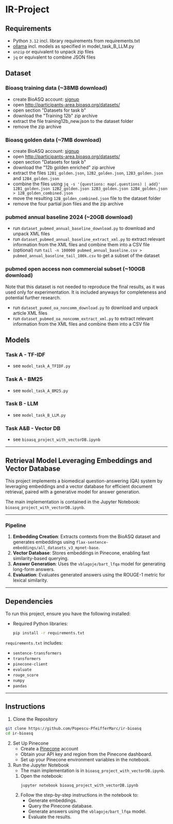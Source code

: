 # IR-Project

## Requirements
- Python `3.12` incl. library requirements from requirements.txt
- [ollama](https://ollama.com/) incl. models as specified in model_task_B_LLM.py
- `unzip` or equivalent to unpack zip files
- `jq` or equivalent to combine JSON files

## Dataset

### Bioasq training data (~38MB download)
- create BioASQ account: [signup](http://participants-area.bioasq.org/accounts/register/)
- open http://participants-area.bioasq.org/datasets/
- open section "Datasets for task b"
- download the "Training 12b" zip archive
- extract the file training12b_new.json to the dataset folder
- remove the zip archive 

### Bioasq golden data (~7MB download)
- create BioASQ account: [signup](http://participants-area.bioasq.org/accounts/register/)
- open http://participants-area.bioasq.org/datasets/
- open section "Datasets for task b"
- download the "12b golden enriched" zip archive
- extract the files `12B1_golden.json`, `12B2_golden.json`, `12B3_golden.json` and `12B4_golden.json`
- combine the files using `jq -s '{questions: map(.questions) | add}' 12B1_golden.json 12B2_golden.json 12B3_golden.json 12B4_golden.json > 12B_golden_combined.json`
- move the resulting `12B_golden_combined.json` file to the dataset folder
- remove the four partial json files and the zip archive

### pubmed annual baseline 2024 (~20GB download)
- run `dataset_pubmed_annual_baseline_download.py` to download and unpack XML files
- run `dataset_pubmed_annual_baseline_extract_xml.py` to extract relevant information from the XML files and combine them into a CSV file
- (optional) run `tail -n 100000 pubmed_annual_baseline.csv > pubmed_annual_baseline_tail_100k.csv` to get a subset of the dataset

### pubmed open access non commercial subset (~100GB download)
Note that this dataset is not needed to reproduce the final results, as it was used only for experimentation. It is included anyways for completeness and potential further research.
- run `dataset_pumed_oa_noncomm_download.py` to download and unpack article XML files
- run `dataset_pubmed_oa_noncomm_extract_xml.py` to extract relevant information from the XML files and combine them into a CSV file

## Models

### Task A - TF-IDF
 - see `model_task_A_TFIDF.py`

### Task A - BM25
 - see `model_task_A_BM25.py`


### Task B - LLM
 - see `model_task_B_LLM.py`

### Task A&B - Vector DB
 - see `bioasq_project_with_vectorDB.ipynb`

---

## Retrieval Model Leveraging Embeddings and Vector Database  

This project implements a biomedical question-answering (QA) system by leveraging embeddings and a vector database for efficient document retrieval, paired with a generative model for answer generation.  

The main implementation is contained in the Jupyter Notebook: `bioasq_project_with_vectorDB.ipynb`.  

---

### **Pipeline**  
1. **Embedding Creation**: Extracts contexts from the BioASQ dataset and generates embeddings using `flax-sentence-embeddings/all_datasets_v3_mpnet-base`.  
2. **Vector Database**: Stores embeddings in Pinecone, enabling fast similarity-based querying.  
3. **Answer Generation**: Uses the `vblagoje/bart_lfqa` model for generating long-form answers.  
4. **Evaluation**: Evaluates generated answers using the ROUGE-1 metric for lexical similarity.  

---

## **Dependencies**

To run this project, ensure you have the following installed:  

- Required Python libraries:
  ```bash
  pip install -r requirements.txt
  ```

`requirements.txt` includes:
 * `sentence-transformers`
 * `transformers`
 * `pinecone-client`
 * `evaluate`
 * `rouge_score`
 * `numpy`
 * `pandas`

---

## Instructions

1. Clone the Repository
```bash
git clone https://github.com/Popescu-PfeifferMarc/ir-bioasq
cd ir-bioasq
```

2. Set Up Pinecone
   * Create a [Pinecone](https://app.pinecone.io/) account
   * Obtain your API key and region from the Pinecone dashboard.
   * Set up your Pinecone environment variables in the notebook.
3. Run the Jupyter Notebook
   * The main implementation is in `bioasq_project_with_vectorDB.ipynb`.
   1. Open the notebook:
      ```bash
      jupyter notebook bioasq_project_with_vectorDB.ipynb
      ```
   2. Follow the step-by-step instructions in the notebook to:
      * Generate embeddings.
      * Query the Pinecone database.
      * Generate answers using the `vblagoje/bart_lfqa` model.
      * Evaluate the results.

